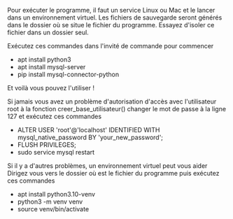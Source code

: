 Pour exécuter le programme, il faut un service Linux ou Mac et le lancer dans un environnement virtuel.
Les fichiers de sauvegarde seront générés dans le dossier où se situe le fichier du programme. Essayez d'isoler ce fichier dans un dossier seul.

Exécutez ces commandes dans l'invité de commande pour commencer

- apt install python3
- apt install mysql-server
- pip install mysql-connector-python

Et voilà vous pouvez l'utiliser !


Si jamais vous avez un problème d'autorisation d'accès avec l'utilisateur root à la fonction creer_base_utilisateur()
changer le mot de passe à la ligne 127 et exécutez ces commandes

- ALTER USER 'root'@'localhost' IDENTIFIED WITH mysql_native_password BY 'your_new_password';
- FLUSH PRIVILEGES;
- sudo service mysql restart

Si il y a d'autres problèmes, un environnement virtuel peut vous aider
Dirigez vous vers le dossier où est le fichier du programme puis exécutez ces commandes
- apt install python3.10-venv
- python3 -m venv venv
- source venv/bin/activate
